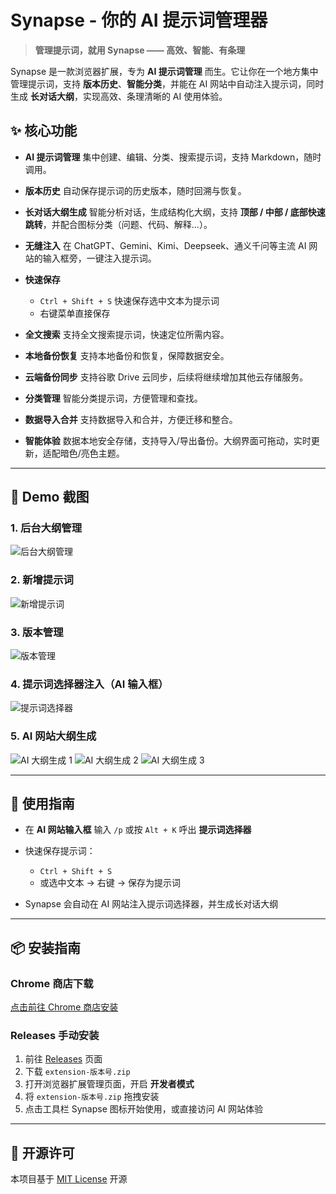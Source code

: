 # Synapse - 你的 AI 提示词管理器

> **管理提示词，就用 Synapse —— 高效、智能、有条理**

Synapse 是一款浏览器扩展，专为 **AI 提示词管理** 而生。它让你在一个地方集中管理提示词，支持 **版本历史**、**智能分类**，并能在 AI 网站中自动注入提示词，同时生成 **长对话大纲**，实现高效、条理清晰的 AI 使用体验。

## ✨ 核心功能

* **AI 提示词管理**
  集中创建、编辑、分类、搜索提示词，支持 Markdown，随时调用。

* **版本历史**
  自动保存提示词的历史版本，随时回溯与恢复。

* **长对话大纲生成**
  智能分析对话，生成结构化大纲，支持 **顶部 / 中部 / 底部快速跳转**，并配合图标分类（问题、代码、解释…）。

* **无缝注入**
  在 ChatGPT、Gemini、Kimi、Deepseek、通义千问等主流 AI 网站的输入框旁，一键注入提示词。

* **快速保存**

  * `Ctrl + Shift + S` 快速保存选中文本为提示词
  * 右键菜单直接保存

* **全文搜索**
  支持全文搜索提示词，快速定位所需内容。

* **本地备份恢复**
  支持本地备份和恢复，保障数据安全。

* **云端备份同步**
  支持谷歌 Drive 云同步，后续将继续增加其他云存储服务。

* **分类管理**
  智能分类提示词，方便管理和查找。

* **数据导入合并**
  支持数据导入和合并，方便迁移和整合。

* **智能体验**
  数据本地安全存储，支持导入/导出备份。大纲界面可拖动，实时更新，适配暗色/亮色主题。

---

## 📸 Demo 截图

### 1. 后台大纲管理

![后台大纲管理](./demo/1.png)

### 2. 新增提示词

![新增提示词](./demo/2.png)

### 3. 版本管理

![版本管理](./demo/3.png)

### 4. 提示词选择器注入（AI 输入框）

![提示词选择器](./demo/4.png)

### 5. AI 网站大纲生成

![AI 大纲生成 1](./demo/5.png)
![AI 大纲生成 2](./demo/6.png)
![AI 大纲生成 3](./demo/7.png)

---

## 🚀 使用指南

* 在 **AI 网站输入框** 输入 `/p` 或按 `Alt + K` 呼出 **提示词选择器**
* 快速保存提示词：

  * `Ctrl + Shift + S`
  * 或选中文本 → 右键 → 保存为提示词
* Synapse 会自动在 AI 网站注入提示词选择器，并生成长对话大纲

---

## 📦 安装指南

### Chrome 商店下载
[点击前往 Chrome 商店安装](https://chromewebstore.google.com/detail/synapse/mdnfmfgnnbeodhpfnkeobmhifodhhjcj?authuser=0&hl=zh-CN)

### Releases 手动安装
1. 前往 [Releases](https://github.com/your-repo/synapse/releases) 页面
2. 下载 `extension-版本号.zip`
3. 打开浏览器扩展管理页面，开启 **开发者模式**
4. 将 `extension-版本号.zip` 拖拽安装
5. 点击工具栏 Synapse 图标开始使用，或直接访问 AI 网站体验

---

## 📜 开源许可

本项目基于 [MIT License](./LICENSE) 开源